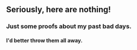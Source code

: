 ## Seriously, here are nothing!
### Just some proofs about my past bad days.
#### I'd better throw them all away.
